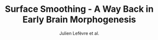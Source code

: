 ---
cat: gaia
subcat: architecture
bestof: false
author: Julien Lefèvre et al.
title: Surface Smoothing - A Way Back in Early Brain Morphogenesis
year: 2013
type: inproceedings
doi: 10.1007/978-3-642-40811-3_74
booktitle: Medical Image Computing and Computer-Assisted Intervention - MICCAI 2013 - 16th International Conference, Nagoya, Japan, September 22-26, 2013, Proceedings, Part I
---